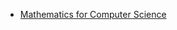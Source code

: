 -   [Mathematics for Computer Science](https://ocw.mit.edu/courses/electrical-engineering-and-computer-science/6-042j-mathematics-for-computer-science-fall-2010/video-lectures/)

